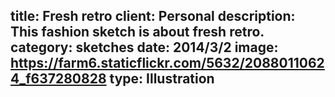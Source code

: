 title: Fresh retro
client: Personal
description: This fashion sketch is about fresh retro.
category: sketches
date: 2014/3/2
image: https://farm6.staticflickr.com/5632/20880110624_f637280828
type: Illustration	
---
